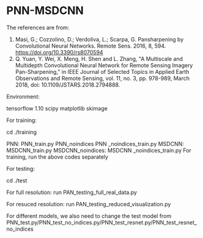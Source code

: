 # PNN-MSDCNN

The references are from: 

1. Masi, G.; Cozzolino, D.; Verdoliva, L.; Scarpa, G. Pansharpening by Convolutional Neural Networks. Remote Sens. 2016, 8, 594. https://doi.org/10.3390/rs8070594
2. Q. Yuan, Y. Wei, X. Meng, H. Shen and L. Zhang, "A Multiscale and Multidepth Convolutional Neural Network for Remote Sensing Imagery Pan-Sharpening," in IEEE Journal of Selected Topics in Applied Earth Observations and Remote Sensing, vol. 11, no. 3, pp. 978-989, March 2018, doi: 10.1109/JSTARS.2018.2794888.



Environment:

tensorflow 1.10
scipy
matplotlib
skimage


For training:

cd ./training

PNN: PNN_train.py
PNN_noindices PNN _noindices_train.py
MSDCNN: MSDCNN_train.py
MSDCNN_noindices: MSDCNN _noindices_train.py
For training, run the above codes separately


For testing:

cd ./test

For full resolution: 
run PAN_testing_full_real_data.py

For resuced resolution:
run PAN_testing_reduced_visualization.py

For different models, we also need to change the test model from PNN_test.py/PNN_test_no_indices.py/PNN_test_resnet.py/PNN_test_resnet_no_indices
